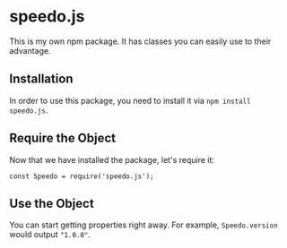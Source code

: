 # speedo.js
This is my own npm package. It has classes you can easily use to their advantage.
## Installation
In order to use this package, you need to install it via `npm install speedo.js`. 
## Require the Object
Now that we have installed the package, let's require it:

`const Speedo = require('speedo.js');`

## Use the Object
You can start getting properties right away. For example, `Speedo.version` would output `"1.0.0"`.
